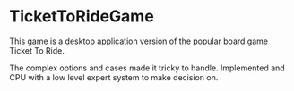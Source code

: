 # TicketToRideGame
This game is a desktop application version of the popular board game Ticket To Ride. 

The complex options and cases made it tricky to handle.  Implemented and CPU with a low level expert system to make decision on. 
